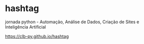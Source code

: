 # hashtag
jornada python - Automação, Análise de Dados, Criação de Sites e Inteligência Artificial

https://clb-py.github.io/hashtag

